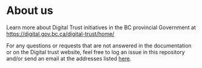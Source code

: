 # About us

Learn more about Digital Trust initiatives in the BC provincial Government at https://digital.gov.bc.ca/digital-trust/home/

For any questions or requests that are not answered in the documentation or on the Digital trust website, feel free to log an issue in this repository and/or send an email at the addresses listed [here](https://digital.gov.bc.ca/digital-trust/contact).
